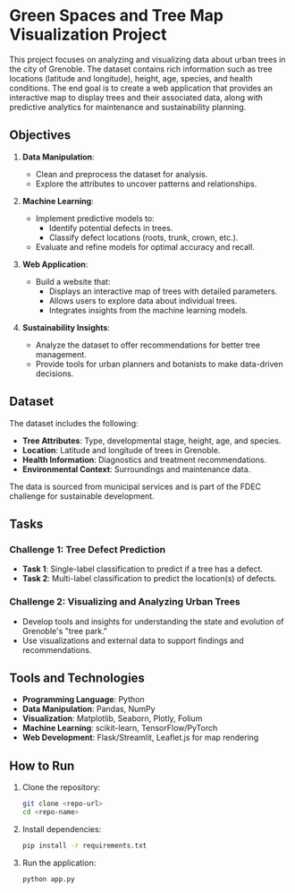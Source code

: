 # Green Spaces and Tree Map Visualization Project

This project focuses on analyzing and visualizing data about urban trees in the city of Grenoble. The dataset contains rich information such as tree locations (latitude and longitude), height, age, species, and health conditions. The end goal is to create a web application that provides an interactive map to display trees and their associated data, along with predictive analytics for maintenance and sustainability planning.

## Objectives

1. **Data Manipulation**:
   - Clean and preprocess the dataset for analysis.
   - Explore the attributes to uncover patterns and relationships.

2. **Machine Learning**:
   - Implement predictive models to:
     - Identify potential defects in trees.
     - Classify defect locations (roots, trunk, crown, etc.).
   - Evaluate and refine models for optimal accuracy and recall.

3. **Web Application**:
   - Build a website that:
     - Displays an interactive map of trees with detailed parameters.
     - Allows users to explore data about individual trees.
     - Integrates insights from the machine learning models.

4. **Sustainability Insights**:
   - Analyze the dataset to offer recommendations for better tree management.
   - Provide tools for urban planners and botanists to make data-driven decisions.

## Dataset

The dataset includes the following:
- **Tree Attributes**: Type, developmental stage, height, age, and species.
- **Location**: Latitude and longitude of trees in Grenoble.
- **Health Information**: Diagnostics and treatment recommendations.
- **Environmental Context**: Surroundings and maintenance data.

The data is sourced from municipal services and is part of the FDEC challenge for sustainable development.

## Tasks

### Challenge 1: Tree Defect Prediction
- **Task 1**: Single-label classification to predict if a tree has a defect.
- **Task 2**: Multi-label classification to predict the location(s) of defects.

### Challenge 2: Visualizing and Analyzing Urban Trees
- Develop tools and insights for understanding the state and evolution of Grenoble's "tree park."
- Use visualizations and external data to support findings and recommendations.

## Tools and Technologies

- **Programming Language**: Python
- **Data Manipulation**: Pandas, NumPy
- **Visualization**: Matplotlib, Seaborn, Plotly, Folium
- **Machine Learning**: scikit-learn, TensorFlow/PyTorch
- **Web Development**: Flask/Streamlit, Leaflet.js for map rendering

## How to Run

1. Clone the repository:
   ```bash
   git clone <repo-url>
   cd <repo-name>
   ```
2. Install dependencies:
   ```bash
   pip install -r requirements.txt
   ```
3. Run the application:
   ```bash
   python app.py
   ```



